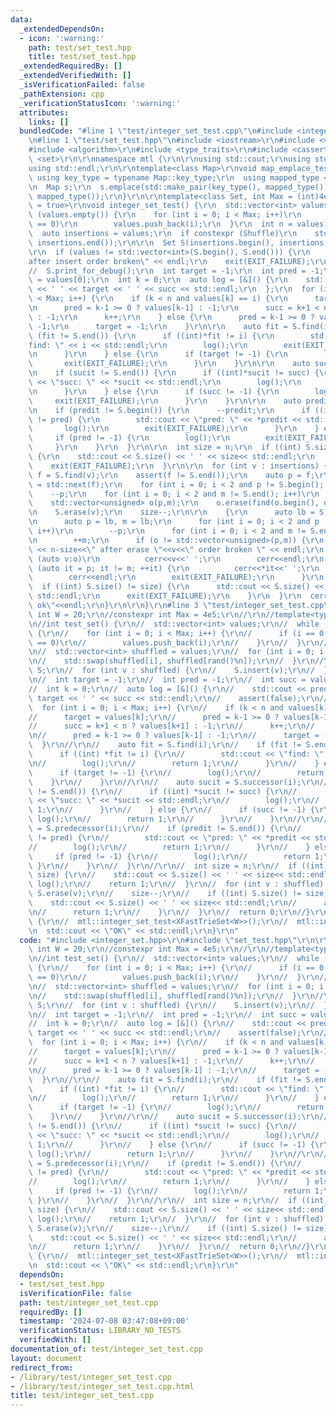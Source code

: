 ```yaml
---
data:
  _extendedDependsOn:
  - icon: ':warning:'
    path: test/set_test.hpp
    title: test/set_test.hpp
  _extendedRequiredBy: []
  _extendedVerifiedWith: []
  _isVerificationFailed: false
  _pathExtension: cpp
  _verificationStatusIcon: ':warning:'
  attributes:
    links: []
  bundledCode: "#line 1 \"test/integer_set_test.cpp\"\n#include <integer_set.hpp>\r\
    \n#line 1 \"test/set_test.hpp\"\n#include <iostream>\r\n#include <vector>\r\n\
    #include <algorithm>\r\n#include <type_traits>\r\n#include <cassert>\r\n#include\
    \ <set>\r\n\r\nnamespace mtl {\r\n\r\nusing std::cout;\r\nusing std::cerr;\r\n\
    using std::endl;\r\n\r\ntemplate<class Map>\r\nvoid map_emplace_test() {\r\n \
    \ using key_type = typename Map::key_type;\r\n  using mapped_type = typename Map::mapped_type;\r\
    \n  Map s;\r\n  s.emplace(std::make_pair(key_type(), mapped_type()));\r\n  s.emplace(key_type(),\
    \ mapped_type());\r\n}\r\n\r\ntemplate<class Set, int Max = (int)4e5, bool Shuffle\
    \ = true>\r\nvoid integer_set_test() {\r\n  std::vector<int> values;\r\n  while\
    \ (values.empty()) {\r\n    for (int i = 0; i < Max; i++)\r\n      if (rand()%4\
    \ == 0)\r\n        values.push_back(i);\r\n  }\r\n  int n = values.size();\r\n\
    \  auto insertions = values;\r\n  if constexpr (Shuffle)\r\n    std::random_shuffle(insertions.begin(),\
    \ insertions.end());\r\n\r\n  Set S(insertions.begin(), insertions.end());\r\n\
    \r\n  if (values != std::vector<int>(S.begin(), S.end())) {\r\n    cout << \"\
    after insert order broken\" << endl;\r\n    exit(EXIT_FAILURE);\r\n  }\r\n\r\n\
    //  S.print_for_debug();\r\n  int target = -1;\r\n  int pred = -1;\r\n  int succ\
    \ = values[0];\r\n  int k = 0;\r\n  auto log = [&]() {\r\n    std::cout << pred\
    \ << ' ' << target << ' ' << succ << std::endl;\r\n  };\r\n  for (int i = 0; i\
    \ < Max; i++) {\r\n    if (k < n and values[k] == i) {\r\n      target = values[k];\r\
    \n      pred = k-1 >= 0 ? values[k-1] : -1;\r\n      succ = k+1 < n ? values[k+1]\
    \ : -1;\r\n      k++;\r\n    } else {\r\n      pred = k-1 >= 0 ? values[k-1] :\
    \ -1;\r\n      target = -1;\r\n    }\r\n\r\n    auto fit = S.find(i);\r\n    if\
    \ (fit != S.end()) {\r\n      if ((int)*fit != i) {\r\n        std::cout << \"\
    find: \" << i << std::endl;\r\n        log();\r\n        exit(EXIT_FAILURE);\r\
    \n      }\r\n    } else {\r\n      if (target != -1) {\r\n        log();\r\n \
    \       exit(EXIT_FAILURE);\r\n      }\r\n    }\r\n\r\n    auto sucit = S.upper_bound(i);\r\
    \n    if (sucit != S.end()) {\r\n      if ((int)*sucit != succ) {\r\n        std::cout\
    \ << \"succ: \" << *sucit << std::endl;\r\n        log();\r\n        exit(EXIT_FAILURE);\r\
    \n      }\r\n    } else {\r\n      if (succ != -1) {\r\n        log();\r\n   \
    \     exit(EXIT_FAILURE);\r\n      }\r\n    }\r\n\r\n    auto predit = S.lower_bound(i);\r\
    \n    if (predit != S.begin()) {\r\n      --predit;\r\n      if ((int)*predit\
    \ != pred) {\r\n        std::cout << \"pred: \" << *predit << std::endl;\r\n \
    \       log();\r\n        exit(EXIT_FAILURE);\r\n      }\r\n    } else {\r\n \
    \     if (pred != -1) {\r\n        log();\r\n        exit(EXIT_FAILURE);\r\n \
    \     }\r\n    }\r\n  }\r\n\r\n  int size = n;\r\n  if ((int) S.size() != size)\
    \ {\r\n    std::cout << S.size() << ' ' << size<< std::endl;\r\n    log();\r\n\
    \    exit(EXIT_FAILURE);\r\n  }\r\n\r\n  for (int v : insertions) {\r\n    auto\
    \ f = S.find(v);\r\n    assert(f != S.end());\r\n    auto p = f;\r\n    auto m\
    \ = std::next(f);\r\n    for (int i = 0; i < 2 and p != S.begin(); i++)\r\n  \
    \    --p;\r\n    for (int i = 0; i < 2 and m != S.end(); i++)\r\n      ++m;\r\n\
    \    std::vector<unsigned> o(p,m);\r\n    o.erase(find(o.begin(), o.end(), v));\r\
    \n    S.erase(v);\r\n    size--;\r\n\r\n    {\r\n      auto lb = S.lower_bound(v);\r\
    \n      auto p = lb, m = lb;\r\n      for (int i = 0; i < 2 and p != S.begin();\
    \ i++)\r\n        --p;\r\n      for (int i = 0; i < 2 and m != S.end(); i++)\r\
    \n        ++m;\r\n      if (o != std::vector<unsigned>(p,m)) {\r\n        std::cout\
    \ << n-size<<\" after erase \"<<v<<\" order broken \" << endl;\r\n        for\
    \ (auto v:o)\r\n          cerr<<v<<' ';\r\n        cerr<<endl;\r\n        for\
    \ (auto it = p; it != m; ++it) {\r\n          cerr<<*it<<' ';\r\n        }\r\n\
    \        cerr<<endl;\r\n        exit(EXIT_FAILURE);\r\n      }\r\n    }\r\n  \
    \  if ((int) S.size() != size) {\r\n      std::cout << S.size() << ' ' << size<<\
    \ std::endl;\r\n      exit(EXIT_FAILURE);\r\n    }\r\n  }\r\n  cerr<<\"integer_set_test\
    \ ok\"<<endl;\r\n}\r\n\r\n}\r\n#line 3 \"test/integer_set_test.cpp\"\n\r\nconstexpr\
    \ int W = 20;\r\n//constexpr int Max = 4e5;\r\n//\r\n//template<typename Set>\r\
    \n//int test_set() {\r\n//  std::vector<int> values;\r\n//  while (values.empty())\
    \ {\r\n//    for (int i = 0; i < Max; i++) {\r\n//      if (i == 0 or rand()%4\
    \ == 0)\r\n//        values.push_back(i);\r\n//    }\r\n//  }\r\n//  int n = values.size();\r\
    \n//  std::vector<int> shuffled = values;\r\n//  for (int i = 0; i < n; i++) {\r\
    \n//    std::swap(shuffled[i], shuffled[rand()%n]);\r\n//  }\r\n//\r\n//  Set\
    \ S;\r\n//  for (int v : shuffled) {\r\n//    S.insert(v);\r\n//  }\r\n////  S.print_for_debug();\r\
    \n//  int target = -1;\r\n//  int pred = -1;\r\n//  int succ = values[0];\r\n\
    //  int k = 0;\r\n//  auto log = [&]() {\r\n//    std::cout << pred << ' ' <<\
    \ target << ' ' << succ << std::endl;\r\n//    assert(false);\r\n//  };\r\n//\
    \  for (int i = 0; i < Max; i++) {\r\n//    if (k < n and values[k] == i) {\r\n\
    //      target = values[k];\r\n//      pred = k-1 >= 0 ? values[k-1] : -1;\r\n\
    //      succ = k+1 < n ? values[k+1] : -1;\r\n//      k++;\r\n//    } else {\r\
    \n//      pred = k-1 >= 0 ? values[k-1] : -1;\r\n//      target = -1;\r\n//  \
    \  }\r\n//\r\n//    auto fit = S.find(i);\r\n//    if (fit != S.end()) {\r\n//\
    \      if ((int) *fit != i) {\r\n//        std::cout << \"find: \" << i << std::endl;\r\
    \n//        log();\r\n//        return 1;\r\n//      }\r\n//    } else {\r\n//\
    \      if (target != -1) {\r\n//        log();\r\n//        return 1;\r\n//  \
    \    }\r\n//    }\r\n//\r\n//    auto sucit = S.successor(i);\r\n//    if (sucit\
    \ != S.end()) {\r\n//      if ((int) *sucit != succ) {\r\n//        std::cout\
    \ << \"succ: \" << *sucit << std::endl;\r\n//        log();\r\n//        return\
    \ 1;\r\n//      }\r\n//    } else {\r\n//      if (succ != -1) {\r\n//       \
    \ log();\r\n//        return 1;\r\n//      }\r\n//    }\r\n//\r\n//    auto predit\
    \ = S.predecessor(i);\r\n//    if (predit != S.end()) {\r\n//      if ((int) *predit\
    \ != pred) {\r\n//        std::cout << \"pred: \" << *predit << std::endl;\r\n\
    //        log();\r\n//        return 1;\r\n//      }\r\n//    } else {\r\n// \
    \     if (pred != -1) {\r\n//        log();\r\n//        return 1;\r\n//     \
    \ }\r\n//    }\r\n//  }\r\n//\r\n//  int size = n;\r\n//  if ((int) S.size() !=\
    \ size) {\r\n//    std::cout << S.size() << ' ' << size<< std::endl;\r\n//   \
    \ log();\r\n//    return 1;\r\n//  }\r\n//  for (int v : shuffled) {\r\n//   \
    \ S.erase(v);\r\n//    size--;\r\n//    if ((int) S.size() != size) {\r\n//  \
    \    std::cout << S.size() << ' ' << size<< std::endl;\r\n//      assert(false);\r\
    \n//      return 1;\r\n//    }\r\n//  }\r\n//  return 0;\r\n//}\r\n\r\nint main()\
    \ {\r\n//  mtl::integer_set_test<XFastTrieSet<W>>();\r\n//  mtl::integer_set_test<YFastTrieSet<W>>();\r\
    \n  std::cout << \"OK\" << std::endl;\r\n}\r\n"
  code: "#include <integer_set.hpp>\r\n#include \"set_test.hpp\"\r\n\r\nconstexpr\
    \ int W = 20;\r\n//constexpr int Max = 4e5;\r\n//\r\n//template<typename Set>\r\
    \n//int test_set() {\r\n//  std::vector<int> values;\r\n//  while (values.empty())\
    \ {\r\n//    for (int i = 0; i < Max; i++) {\r\n//      if (i == 0 or rand()%4\
    \ == 0)\r\n//        values.push_back(i);\r\n//    }\r\n//  }\r\n//  int n = values.size();\r\
    \n//  std::vector<int> shuffled = values;\r\n//  for (int i = 0; i < n; i++) {\r\
    \n//    std::swap(shuffled[i], shuffled[rand()%n]);\r\n//  }\r\n//\r\n//  Set\
    \ S;\r\n//  for (int v : shuffled) {\r\n//    S.insert(v);\r\n//  }\r\n////  S.print_for_debug();\r\
    \n//  int target = -1;\r\n//  int pred = -1;\r\n//  int succ = values[0];\r\n\
    //  int k = 0;\r\n//  auto log = [&]() {\r\n//    std::cout << pred << ' ' <<\
    \ target << ' ' << succ << std::endl;\r\n//    assert(false);\r\n//  };\r\n//\
    \  for (int i = 0; i < Max; i++) {\r\n//    if (k < n and values[k] == i) {\r\n\
    //      target = values[k];\r\n//      pred = k-1 >= 0 ? values[k-1] : -1;\r\n\
    //      succ = k+1 < n ? values[k+1] : -1;\r\n//      k++;\r\n//    } else {\r\
    \n//      pred = k-1 >= 0 ? values[k-1] : -1;\r\n//      target = -1;\r\n//  \
    \  }\r\n//\r\n//    auto fit = S.find(i);\r\n//    if (fit != S.end()) {\r\n//\
    \      if ((int) *fit != i) {\r\n//        std::cout << \"find: \" << i << std::endl;\r\
    \n//        log();\r\n//        return 1;\r\n//      }\r\n//    } else {\r\n//\
    \      if (target != -1) {\r\n//        log();\r\n//        return 1;\r\n//  \
    \    }\r\n//    }\r\n//\r\n//    auto sucit = S.successor(i);\r\n//    if (sucit\
    \ != S.end()) {\r\n//      if ((int) *sucit != succ) {\r\n//        std::cout\
    \ << \"succ: \" << *sucit << std::endl;\r\n//        log();\r\n//        return\
    \ 1;\r\n//      }\r\n//    } else {\r\n//      if (succ != -1) {\r\n//       \
    \ log();\r\n//        return 1;\r\n//      }\r\n//    }\r\n//\r\n//    auto predit\
    \ = S.predecessor(i);\r\n//    if (predit != S.end()) {\r\n//      if ((int) *predit\
    \ != pred) {\r\n//        std::cout << \"pred: \" << *predit << std::endl;\r\n\
    //        log();\r\n//        return 1;\r\n//      }\r\n//    } else {\r\n// \
    \     if (pred != -1) {\r\n//        log();\r\n//        return 1;\r\n//     \
    \ }\r\n//    }\r\n//  }\r\n//\r\n//  int size = n;\r\n//  if ((int) S.size() !=\
    \ size) {\r\n//    std::cout << S.size() << ' ' << size<< std::endl;\r\n//   \
    \ log();\r\n//    return 1;\r\n//  }\r\n//  for (int v : shuffled) {\r\n//   \
    \ S.erase(v);\r\n//    size--;\r\n//    if ((int) S.size() != size) {\r\n//  \
    \    std::cout << S.size() << ' ' << size<< std::endl;\r\n//      assert(false);\r\
    \n//      return 1;\r\n//    }\r\n//  }\r\n//  return 0;\r\n//}\r\n\r\nint main()\
    \ {\r\n//  mtl::integer_set_test<XFastTrieSet<W>>();\r\n//  mtl::integer_set_test<YFastTrieSet<W>>();\r\
    \n  std::cout << \"OK\" << std::endl;\r\n}\r\n"
  dependsOn:
  - test/set_test.hpp
  isVerificationFile: false
  path: test/integer_set_test.cpp
  requiredBy: []
  timestamp: '2024-07-08 03:47:08+09:00'
  verificationStatus: LIBRARY_NO_TESTS
  verifiedWith: []
documentation_of: test/integer_set_test.cpp
layout: document
redirect_from:
- /library/test/integer_set_test.cpp
- /library/test/integer_set_test.cpp.html
title: test/integer_set_test.cpp
---
```

